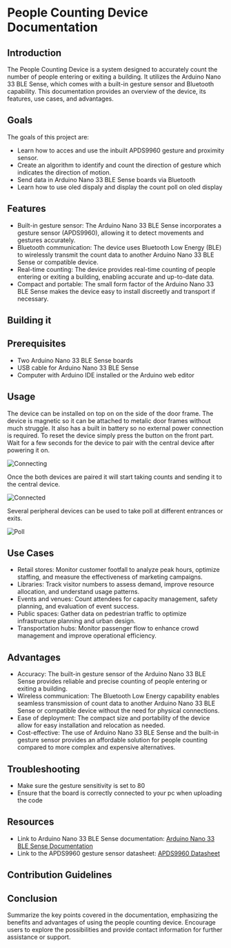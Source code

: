 # People Counting Device Documentation

## Introduction
The People Counting Device is a system designed to accurately count the number of people entering or exiting a building. It utilizes the Arduino Nano 33 BLE Sense, which comes with a built-in gesture sensor and Bluetooth capability. This documentation provides an overview of the device, its features, use cases, and advantages.


## Goals
The goals of this project are:

- Learn how to acces and use the inbuilt APDS9960 gesture and proximity sensor.
- Create an algorithm to identify and count the direction of gesture which indicates the direction of motion.
- Send data in Arduino Nano 33 BLE Sense boards via Bluetooth
- Learn how to use oled dispaly and display the count poll on oled display

## Features
- Built-in gesture sensor: The Arduino Nano 33 BLE Sense incorporates a gesture sensor (APDS9960), allowing it to detect movements and gestures accurately.
- Bluetooth communication: The device uses Bluetooth Low Energy (BLE) to wirelessly transmit the count data to another Arduino Nano 33 BLE Sense or compatible device.
- Real-time counting: The device provides real-time counting of people entering or exiting a building, enabling accurate and up-to-date data.
- Compact and portable: The small form factor of the Arduino Nano 33 BLE Sense makes the device easy to install discreetly and transport if necessary.

## Building it

 ## Prerequisites
  - Two Arduino Nano 33 BLE Sense boards
  - USB cable for Arduino Nano 33 BLE Sense
  - Computer with Arduino IDE installed or the Arduino web editor


## Usage
The device can be installed on top on on the side of the door frame.
The device is magnetic so it can be attached to metalic door frames without much struggle. It also has a built in battery so no external power connection is required.
To reset the device simply press the button on the front part.
Wait for a few seconds for the device to pair with the central device after powering it on.

![Connecting](https://github.com/tech-nickk/100PROJECTSCHALLENGE/blob/372877e3511824b7e5fb691b0fa64e1ba4726a2a/PROJECT%20004%20%3A%20Counting%20the%20number%20of%20people%20getting%20in%20or%20out%20of%20a%20building%20using%20gesture%20sensor/Images/SAVE_20230618_195426.jpg)

Once the both devices are paired it will start taking counts and sending it to the central device.

![Connected](https://github.com/tech-nickk/100PROJECTSCHALLENGE/blob/372877e3511824b7e5fb691b0fa64e1ba4726a2a/PROJECT%20004%20%3A%20Counting%20the%20number%20of%20people%20getting%20in%20or%20out%20of%20a%20building%20using%20gesture%20sensor/Images/SAVE_20230618_195451.jpg)

Several peripheral devices can be used to take poll at different entrances or exits.

![Poll](https://github.com/tech-nickk/100PROJECTSCHALLENGE/blob/372877e3511824b7e5fb691b0fa64e1ba4726a2a/PROJECT%20004%20%3A%20Counting%20the%20number%20of%20people%20getting%20in%20or%20out%20of%20a%20building%20using%20gesture%20sensor/Images/SAVE_20230618_195325.jpg)



## Use Cases
- Retail stores: Monitor customer footfall to analyze peak hours, optimize staffing, and measure the effectiveness of marketing campaigns.
- Libraries: Track visitor numbers to assess demand, improve resource allocation, and understand usage patterns.
- Events and venues: Count attendees for capacity management, safety planning, and evaluation of event success.
- Public spaces: Gather data on pedestrian traffic to optimize infrastructure planning and urban design.
- Transportation hubs: Monitor passenger flow to enhance crowd management and improve operational efficiency.

## Advantages
- Accuracy: The built-in gesture sensor of the Arduino Nano 33 BLE Sense provides reliable and precise counting of people entering or exiting a building.
- Wireless communication: The Bluetooth Low Energy capability enables seamless transmission of count data to another Arduino Nano 33 BLE Sense or compatible device without the need for physical connections.
- Ease of deployment: The compact size and portability of the device allow for easy installation and relocation as needed.
- Cost-effective: The use of Arduino Nano 33 BLE Sense and the built-in gesture sensor provides an affordable solution for people counting compared to more complex and expensive alternatives.

## Troubleshooting
- Make sure the gesture sensitivity is set to 80
- Ensure that the board is correctly connected to your pc when uploading the code



## Resources
- Link to Arduino Nano 33 BLE Sense documentation: [Arduino Nano 33 BLE Sense Documentation](https://www.arduino.cc/en/Guide/NANO33BLESense)
- Link to the APDS9960 gesture sensor datasheet: [APDS9960 Datasheet](https://www.sparkfun.com/datasheets/Components/General/APDS-9960.pdf)

## Contribution Guidelines


## Conclusion
Summarize the key points covered in the documentation, emphasizing the benefits and advantages of using the people counting device. Encourage users to explore the possibilities and provide contact information for further assistance or support.



